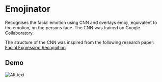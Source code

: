 # Emojinator


Recognises the facial emotion using CNN and overlays emoji, equivalent to the emotion, on the persons face. The CNN was trained on Google Collaboratory.

The structure of the CNN was inspired from the following research paper:
[Facial Expression Recognition](http://cs231n.stanford.edu/reports/2016/pdfs/005_Report.pdf)


## Demo
![Alt text](https://github.com/shivangchopra11/Emojinator/blob/master/EmojiDemo.gif)
